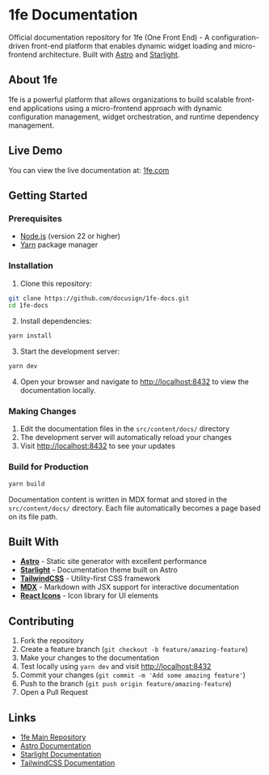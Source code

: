 # 1fe Documentation

Official documentation repository for 1fe (One Front End) - A configuration-driven front-end platform that enables dynamic widget loading and micro-frontend architecture. Built with [Astro](https://astro.build) and [Starlight](https://starlight.astro.build).

## About 1fe

1fe is a powerful platform that allows organizations to build scalable front-end applications using a micro-frontend approach with dynamic configuration management, widget orchestration, and runtime dependency management.

## Live Demo

You can view the live documentation at: [1fe.com](https://1fe.com)

## Getting Started

### Prerequisites

- [Node.js](https://nodejs.org/) (version 22 or higher)
- [Yarn](https://yarnpkg.com/) package manager

### Installation

1. Clone this repository:

```bash
git clone https://github.com/docusign/1fe-docs.git
cd 1fe-docs
```

2. Install dependencies:

```bash
yarn install
```

3. Start the development server:

```bash
yarn dev
```

4. Open your browser and navigate to [http://localhost:8432](http://localhost:8432) to view the documentation locally.

### Making Changes

1. Edit the documentation files in the `src/content/docs/` directory
2. The development server will automatically reload your changes
3. Visit [http://localhost:8432](http://localhost:8432) to see your updates

### Build for Production

```bash
yarn build
```

Documentation content is written in MDX format and stored in the `src/content/docs/` directory. Each file automatically becomes a page based on its file path.

## Built With

- **[Astro](https://astro.build)** - Static site generator with excellent performance
- **[Starlight](https://starlight.astro.build)** - Documentation theme built on Astro
- **[TailwindCSS](https://tailwindcss.com)** - Utility-first CSS framework
- **[MDX](https://mdxjs.com)** - Markdown with JSX support for interactive documentation
- **[React Icons](https://react-icons.github.io/react-icons/)** - Icon library for UI elements

## Contributing

1. Fork the repository
2. Create a feature branch (`git checkout -b feature/amazing-feature`)
3. Make your changes to the documentation
4. Test locally using `yarn dev` and visit [http://localhost:8432](http://localhost:8432)
5. Commit your changes (`git commit -m 'Add some amazing feature'`)
6. Push to the branch (`git push origin feature/amazing-feature`)
7. Open a Pull Request

## Links

- [1fe Main Repository](https://github.com/docusign/1fe)
- [Astro Documentation](https://docs.astro.build)
- [Starlight Documentation](https://starlight.astro.build)
- [TailwindCSS Documentation](https://tailwindcss.com/docs)
